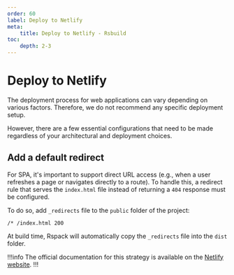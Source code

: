 ```yaml
---
order: 60
label: Deploy to Netlify
meta:
    title: Deploy to Netlify - Rsbuild
toc:
    depth: 2-3
---
```


# Deploy to Netlify

The deployment process for web applications can vary depending on various factors. Therefore, we do not recommend any specific deployment setup.

However, there are a few essential configurations that need to be made regardless of your architectural and deployment choices.

## Add a default redirect 

For SPA, it's important to support direct URL access (e.g., when a user refreshes a page or navigates directly to a route). To handle this, a redirect rule that serves the `index.html` file instead of returning a `404` response must be configured.

To do so, add `_redirects` file to the `public` folder of the project:

``` public/_redirects
/* /index.html 200
```

At build time, Rspack will automatically copy the `_redirects` file into the `dist` folder.

!!!info
The official documentation for this strategy is available on the [Netlify website](https://docs.netlify.com/routing/redirects/rewrites-proxies/#history-pushstate-and-single-page-apps).
!!!

